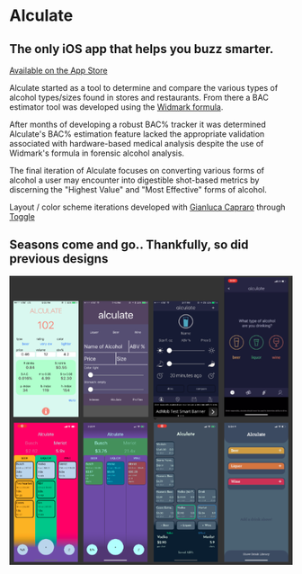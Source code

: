 # Alculate
## The only iOS app that helps you buzz smarter.

[Available on the App Store](https://apps.apple.com/us/app/alculate/id1480777005)

Alculate started as a tool to determine and compare the various types of alcohol types/sizes found in stores and restaurants. From there a BAC estimator tool was developed using the [Widmark formula](https://www.google.com/search?q=widmark+formula&oq=widmark+formula&aqs=chrome.0.0l8.3298j0j7&sourceid=chrome&ie=UTF-8).

After months of developing a robust BAC% tracker it was determined Alculate's BAC% estimation feature lacked the appropriate validation associated with hardware-based medical analysis despite the use of Widmark's formula in forensic alcohol analysis.

The final iteration of Alculate focuses on converting various forms of alcohol a user may encounter into digestible shot-based metrics by discerning the "Highest Value" and "Most Effective" forms of alcohol.

Layout / color scheme iterations developed with [Gianluca Capraro](https://github.com/gmcapra) through [Toggle](https://www.toggle.llc/)

## Seasons come and go.. Thankfully, so did previous designs
![DesignChanges](https://github.com/maxrgnt/Alculate/blob/master/DesignChanges.png)


